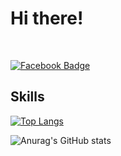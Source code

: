 <h1>Hi there!</h1><br>

[![Facebook Badge](https://img.shields.io/badge/-Facebook-1877f2?logo=facebook&logoColor=white&link={https://www.facebook.com/profile.php?id=100008234440072})]({https://www.facebook.com/profile.php?id=100008234440072}) 

<h2>Skills</h2>































[![Top Langs](https://github-readme-stats.vercel.app/api/top-langs/?username={Ch4nh33})](https://github.com/anuraghazra/github-readme-stats)


![Anurag's GitHub stats](https://github-readme-stats.vercel.app/api?username=Ch4nh33&show_icons=true&theme=graywhite)
